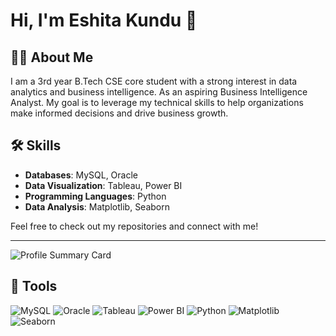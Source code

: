 # Hi, I'm Eshita Kundu 👋

## 👩‍💻 About Me
I am a 3rd year B.Tech CSE core student with a strong interest in data analytics and business intelligence. As an aspiring Business Intelligence Analyst. My goal is to leverage my technical skills to help organizations make informed decisions and drive business growth.

## 🛠️ Skills
- **Databases**: MySQL, Oracle
- **Data Visualization**: Tableau, Power BI
- **Programming Languages**: Python
- **Data Analysis**: Matplotlib, Seaborn

Feel free to check out my repositories and connect with me!

---

![Profile Summary Card](https://github-profile-summary-cards.vercel.app/api/cards/profile-details?username=eshitakundu&theme=default)

## 🚀 Tools
![MySQL](https://img.shields.io/badge/-MySQL-000?&logo=MySQL)
![Oracle](https://img.shields.io/badge/-Oracle-000?&logo=Oracle)
![Tableau](https://img.shields.io/badge/-Tableau-000?&logo=Tableau)
![Power BI](https://img.shields.io/badge/-Power%20BI-000?&logo=Power%20BI)
![Python](https://img.shields.io/badge/-Python-000?&logo=Python)
![Matplotlib](https://img.shields.io/badge/-Matplotlib-000?&logo=Matplotlib)
![Seaborn](https://img.shields.io/badge/-Seaborn-000?&logo=Seaborn)
